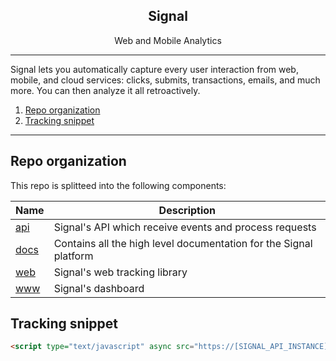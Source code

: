 <p align="center">
  <h2 align="center">Signal</h2>
  <p align="center">Web and Mobile Analytics</p>
</p>

---

Signal lets you automatically capture every user interaction from web, mobile, and cloud services: clicks, submits, transactions, emails, and much more. You can then analyze it all retroactively.

1. [Repo organization](#repo-organization)
2. [Tracking snippet](#tracking-snippet)

---


## Repo organization

This repo is splitteed into the following components:

| Name | Description |
| ---- | ----------- |
| [api](api) | Signal's API which receive events and process requests |
| [docs](docs) | Contains all the high level documentation for the Signal platform |
| [web](web) | Signal's web tracking library |
| [www](www) | Signal's dashboard |



## Tracking snippet
```html
<script type="text/javascript" async src="https://[SIGNAL_API_INSTANCE]/js?id=[PROJECT_TRACKING_ID]"></script>
```
